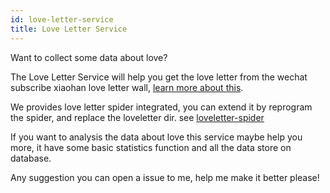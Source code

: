 ```yaml
---
id: love-letter-service
title: Love Letter Service
---
```

Want to collect some data about love?

The Love Letter Service will help you get the love letter from the wechat subscribe xiaohan love letter wall, [learn more about this](//github.com/codimiracle/loveletter-service).

We provides love letter spider integrated, you can extend it by reprogram the spider, and replace the loveletter dir. see [loveletter-spider](//github.com/codimiracle/loveletter-spider)

If you want to analysis the data about love this service maybe help you more, it have some basic statistics function and all the data store on database.

Any suggestion you can open a issue to me, help me make it better please!
